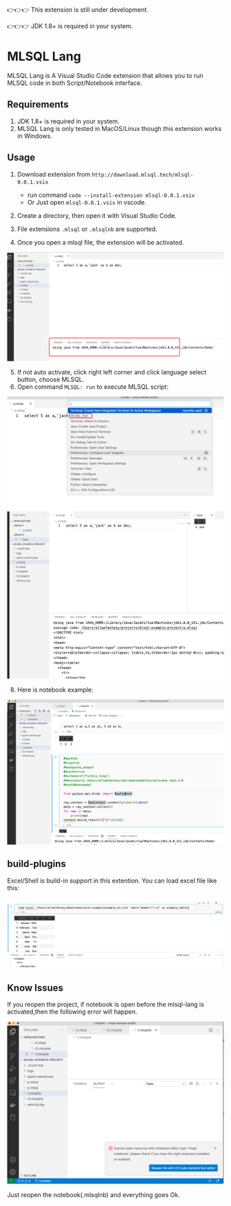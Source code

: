 👉👉👉 This extension is still under development.

👉👉👉 JDK 1.8+ is required in your system.

# MLSQL Lang

MLSQL Lang is A Visual Studio Code extension that allows you to run MLSQL code in both  Script/Notebook  interface.

## Requirements

1. JDK 1.8+ is required in your system.
2. MLSQL Lang is only tested in MacOS/Linux though this extension works in Windows.


## Usage

1. Download extension from `http://download.mlsql.tech/mlsql-0.0.1.vsix` 
   
   * run command `code --install-extension mlsql-0.0.1.vsix`
   * Or Just open `mlsql-0.0.1.vsix` in vscode.

2. Create a directory, then open it with Visual Studio Code.
3. File extensions `.mlsql` or `.mlsqlnb` are supported.
4. Once you open a mlsql file, the extension will be activated.

![](docs/images/activate.png)

5. If not auto activate, click right left corner and click language select button, choose MLSQL.
7. Open command `MLSQL: run` to execute MLSQL script:

 ![](docs/images/run.png)
 ![](docs/images/script.png)

8. Here is notebook example:

![](docs/images/notebook.png)

## build-plugins

Excel/Shell is build-in support in this extention. You can load excel file like this:

![](docs/images/excel.png)

## Know Issues

If you reopen the project, if notebook is open before the mlsql-lang is activated,then 
the following error will happen.

![](docs/images/error.png)

Just reopen the notebook(.mlsqlnb) and everything goes Ok.


